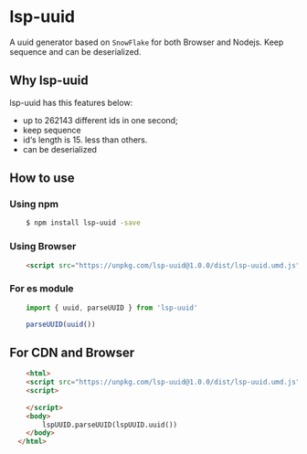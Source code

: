 # lsp-uuid
A uuid generator based on `SnowFlake` for both Browser and Nodejs. Keep sequence and can be deserialized.

## Why lsp-uuid
lsp-uuid has this features below:
- up to 262143 different ids in one second;
- keep sequence
- id‘s length is 15. less than others.
- can be deserialized

## How to use

### Using npm
```sh
    $ npm install lsp-uuid -save
```

### Using Browser
```html
    <script src="https://unpkg.com/lsp-uuid@1.0.0/dist/lsp-uuid.umd.js"></script>
```

### For es module
```js
    import { uuid, parseUUID } from 'lsp-uuid'

    parseUUID(uuid())
```

## For CDN and Browser
```html
    <html>
    <script src="https://unpkg.com/lsp-uuid@1.0.0/dist/lsp-uuid.umd.js"></script>
    <script>
      
    </script>
    <body>
        lspUUID.parseUUID(lspUUID.uuid())
    </body>
  </html>
```
